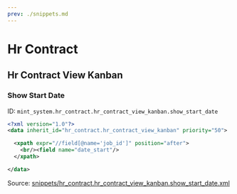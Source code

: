 ```yaml
---
prev: ./snippets.md
---
```

# Hr Contract
## Hr Contract View Kanban  
### Show Start Date  
ID: `mint_system.hr_contract.hr_contract_view_kanban.show_start_date`  
```xml
<?xml version="1.0"?>
<data inherit_id="hr_contract.hr_contract_view_kanban" priority="50">

  <xpath expr="//field[@name='job_id']" position="after">
    <br/><field name="date_start"/>
  </xpath>

</data>

```
Source: [snippets/hr_contract.hr_contract_view_kanban.show_start_date.xml](https://github.com/Mint-System/Odoo-Development/tree/14.0/snippets/hr_contract.hr_contract_view_kanban.show_start_date.xml)


